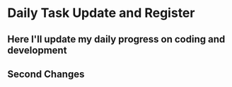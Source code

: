 # Daily Task Update and Register

## Here I'll update my daily progress on coding and development

## Second Changes
